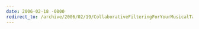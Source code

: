 ```yaml
---
date: 2006-02-18 -0800
redirect_to: /archive/2006/02/19/CollaborativeFilteringForYourMusicalTastesThatWorks.aspx/
---
```

